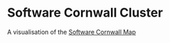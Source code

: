# Software Cornwall Cluster

A visualisation of the [Software Cornwall Map](https://www.softwarecornwall.org/clustermap/)
